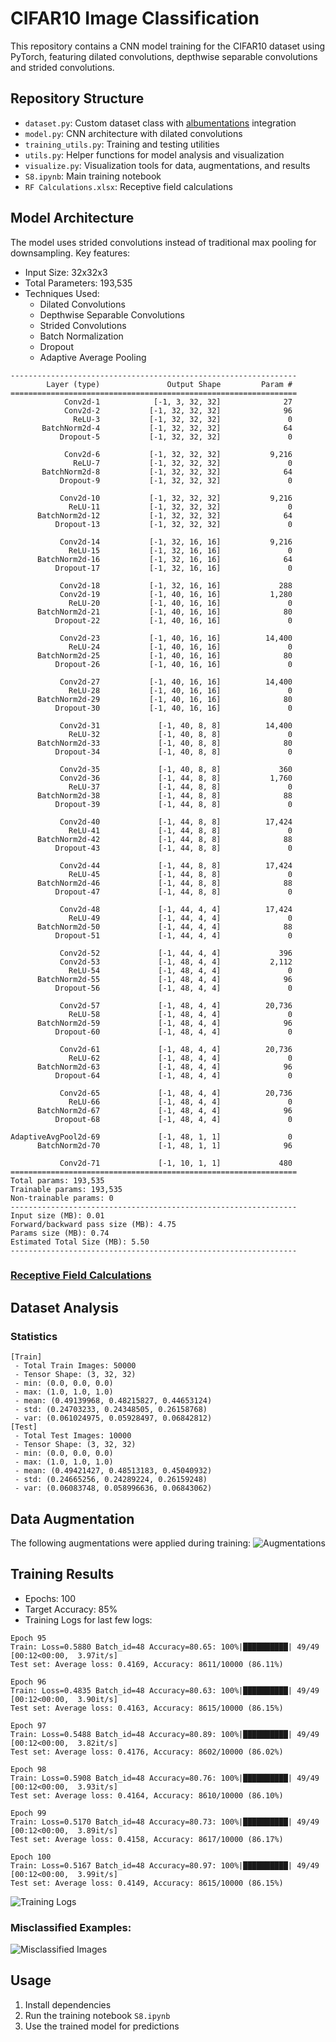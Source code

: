 # CIFAR10 Image Classification

This repository contains a CNN model training for the CIFAR10 dataset using PyTorch, featuring dilated convolutions, depthwise separable convolutions and strided convolutions.


## Repository Structure

- `dataset.py`: Custom dataset class with [albumentations](https://github.com/albumentations-team/albumentations) integration
- `model.py`: CNN architecture with dilated convolutions
- `training_utils.py`: Training and testing utilities
- `utils.py`: Helper functions for model analysis and visualization
- `visualize.py`: Visualization tools for data, augmentations, and results
- `S8.ipynb`: Main training notebook
- `RF Calculations.xlsx`: Receptive field calculations


## Model Architecture

The model uses strided convolutions instead of traditional max pooling for downsampling. 
Key features:

- Input Size: 32x32x3
- Total Parameters: 193,535
- Techniques Used:
  - Dilated Convolutions
  - Depthwise Separable Convolutions
  - Strided Convolutions
  - Batch Normalization
  - Dropout
  - Adaptive Average Pooling

```
----------------------------------------------------------------
        Layer (type)               Output Shape         Param #
================================================================
            Conv2d-1            [-1, 3, 32, 32]              27
            Conv2d-2           [-1, 32, 32, 32]              96
              ReLU-3           [-1, 32, 32, 32]               0
       BatchNorm2d-4           [-1, 32, 32, 32]              64
           Dropout-5           [-1, 32, 32, 32]               0

            Conv2d-6           [-1, 32, 32, 32]           9,216
              ReLU-7           [-1, 32, 32, 32]               0
       BatchNorm2d-8           [-1, 32, 32, 32]              64
           Dropout-9           [-1, 32, 32, 32]               0

           Conv2d-10           [-1, 32, 32, 32]           9,216
             ReLU-11           [-1, 32, 32, 32]               0
      BatchNorm2d-12           [-1, 32, 32, 32]              64
          Dropout-13           [-1, 32, 32, 32]               0

           Conv2d-14           [-1, 32, 16, 16]           9,216
             ReLU-15           [-1, 32, 16, 16]               0
      BatchNorm2d-16           [-1, 32, 16, 16]              64
          Dropout-17           [-1, 32, 16, 16]               0

           Conv2d-18           [-1, 32, 16, 16]             288
           Conv2d-19           [-1, 40, 16, 16]           1,280
             ReLU-20           [-1, 40, 16, 16]               0
      BatchNorm2d-21           [-1, 40, 16, 16]              80
          Dropout-22           [-1, 40, 16, 16]               0

           Conv2d-23           [-1, 40, 16, 16]          14,400
             ReLU-24           [-1, 40, 16, 16]               0
      BatchNorm2d-25           [-1, 40, 16, 16]              80
          Dropout-26           [-1, 40, 16, 16]               0

           Conv2d-27           [-1, 40, 16, 16]          14,400
             ReLU-28           [-1, 40, 16, 16]               0
      BatchNorm2d-29           [-1, 40, 16, 16]              80
          Dropout-30           [-1, 40, 16, 16]               0

           Conv2d-31             [-1, 40, 8, 8]          14,400
             ReLU-32             [-1, 40, 8, 8]               0
      BatchNorm2d-33             [-1, 40, 8, 8]              80
          Dropout-34             [-1, 40, 8, 8]               0

           Conv2d-35             [-1, 40, 8, 8]             360
           Conv2d-36             [-1, 44, 8, 8]           1,760
             ReLU-37             [-1, 44, 8, 8]               0
      BatchNorm2d-38             [-1, 44, 8, 8]              88
          Dropout-39             [-1, 44, 8, 8]               0

           Conv2d-40             [-1, 44, 8, 8]          17,424
             ReLU-41             [-1, 44, 8, 8]               0
      BatchNorm2d-42             [-1, 44, 8, 8]              88
          Dropout-43             [-1, 44, 8, 8]               0

           Conv2d-44             [-1, 44, 8, 8]          17,424
             ReLU-45             [-1, 44, 8, 8]               0
      BatchNorm2d-46             [-1, 44, 8, 8]              88
          Dropout-47             [-1, 44, 8, 8]               0

           Conv2d-48             [-1, 44, 4, 4]          17,424
             ReLU-49             [-1, 44, 4, 4]               0
      BatchNorm2d-50             [-1, 44, 4, 4]              88
          Dropout-51             [-1, 44, 4, 4]               0

           Conv2d-52             [-1, 44, 4, 4]             396
           Conv2d-53             [-1, 48, 4, 4]           2,112
             ReLU-54             [-1, 48, 4, 4]               0
      BatchNorm2d-55             [-1, 48, 4, 4]              96
          Dropout-56             [-1, 48, 4, 4]               0

           Conv2d-57             [-1, 48, 4, 4]          20,736
             ReLU-58             [-1, 48, 4, 4]               0
      BatchNorm2d-59             [-1, 48, 4, 4]              96
          Dropout-60             [-1, 48, 4, 4]               0

           Conv2d-61             [-1, 48, 4, 4]          20,736
             ReLU-62             [-1, 48, 4, 4]               0
      BatchNorm2d-63             [-1, 48, 4, 4]              96
          Dropout-64             [-1, 48, 4, 4]               0

           Conv2d-65             [-1, 48, 4, 4]          20,736
             ReLU-66             [-1, 48, 4, 4]               0
      BatchNorm2d-67             [-1, 48, 4, 4]              96
          Dropout-68             [-1, 48, 4, 4]               0

AdaptiveAvgPool2d-69             [-1, 48, 1, 1]               0
      BatchNorm2d-70             [-1, 48, 1, 1]              96

           Conv2d-71             [-1, 10, 1, 1]             480
================================================================
Total params: 193,535
Trainable params: 193,535
Non-trainable params: 0
----------------------------------------------------------------
Input size (MB): 0.01
Forward/backward pass size (MB): 4.75
Params size (MB): 0.74
Estimated Total Size (MB): 5.50
----------------------------------------------------------------
```

### [Receptive Field Calculations](./CIFAR10-RF%20Calculations.xlsx)

## Dataset Analysis

### Statistics
```
[Train]
 - Total Train Images: 50000
 - Tensor Shape: (3, 32, 32)
 - min: (0.0, 0.0, 0.0)
 - max: (1.0, 1.0, 1.0)
 - mean: (0.49139968, 0.48215827, 0.44653124)
 - std: (0.24703233, 0.24348505, 0.26158768)
 - var: (0.061024975, 0.05928497, 0.06842812)
[Test]
 - Total Test Images: 10000
 - Tensor Shape: (3, 32, 32)
 - min: (0.0, 0.0, 0.0)
 - max: (1.0, 1.0, 1.0)
 - mean: (0.49421427, 0.48513183, 0.45040932)
 - std: (0.24665256, 0.24289224, 0.26159248)
 - var: (0.06083748, 0.058996636, 0.06843062)
```

## Data Augmentation

The following augmentations were applied during training:
![Augmentations](assets/augmentation.png)

## Training Results

- Epochs: 100
- Target Accuracy: 85%
- Training Logs for last few logs:
```
Epoch 95
Train: Loss=0.5880 Batch_id=48 Accuracy=80.65: 100%|██████████| 49/49 [00:12<00:00,  3.97it/s]
Test set: Average loss: 0.4169, Accuracy: 8611/10000 (86.11%)

Epoch 96
Train: Loss=0.4835 Batch_id=48 Accuracy=80.63: 100%|██████████| 49/49 [00:12<00:00,  3.90it/s]
Test set: Average loss: 0.4163, Accuracy: 8615/10000 (86.15%)

Epoch 97
Train: Loss=0.5488 Batch_id=48 Accuracy=80.89: 100%|██████████| 49/49 [00:12<00:00,  3.82it/s]
Test set: Average loss: 0.4176, Accuracy: 8602/10000 (86.02%)

Epoch 98
Train: Loss=0.5908 Batch_id=48 Accuracy=80.76: 100%|██████████| 49/49 [00:12<00:00,  3.93it/s]
Test set: Average loss: 0.4164, Accuracy: 8610/10000 (86.10%)

Epoch 99
Train: Loss=0.5170 Batch_id=48 Accuracy=80.73: 100%|██████████| 49/49 [00:12<00:00,  3.89it/s]
Test set: Average loss: 0.4158, Accuracy: 8617/10000 (86.17%)

Epoch 100
Train: Loss=0.5167 Batch_id=48 Accuracy=80.97: 100%|██████████| 49/49 [00:12<00:00,  3.99it/s]
Test set: Average loss: 0.4149, Accuracy: 8615/10000 (86.15%)
```
![Training Logs](assets/training_logs.png)


### Misclassified Examples:
![Misclassified Images](assets/misclassified.png)



## Usage

1. Install dependencies
2. Run the training notebook `S8.ipynb`
3. Use the trained model for predictions
